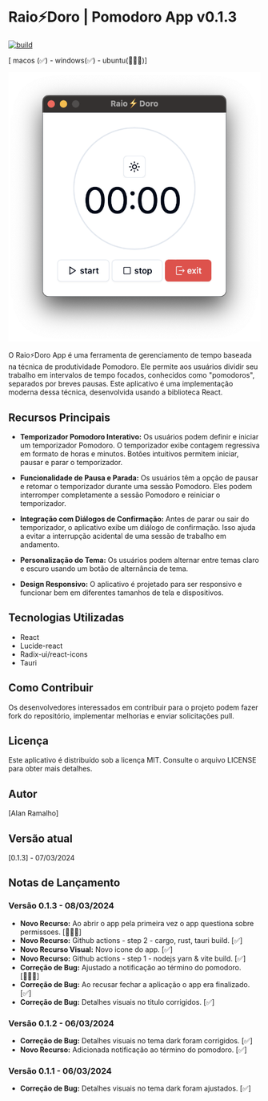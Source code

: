 # Raio⚡️Doro | Pomodoro App v0.1.3

[![build](https://github.com/raioramalho/raiodoro/actions/workflows/workflow.yml/badge.svg?branch=main&event=release)](https://github.com/raioramalho/raiodoro/actions/workflows/workflow.yml)

[ macos (✅) - windows(✅) - ubuntu(👨🏾‍🔧)]


![Raio⚡️Doro App Screenshot](raiodoro.png)

O Raio⚡️Doro App é uma ferramenta de gerenciamento de tempo baseada na técnica de produtividade Pomodoro. Ele permite aos usuários dividir seu trabalho em intervalos de tempo focados, conhecidos como "pomodoros", separados por breves pausas. Este aplicativo é uma implementação moderna dessa técnica, desenvolvida usando a biblioteca React.

## Recursos Principais

- **Temporizador Pomodoro Interativo:** Os usuários podem definir e iniciar um temporizador Pomodoro. O temporizador exibe contagem regressiva em formato de horas e minutos. Botões intuitivos permitem iniciar, pausar e parar o temporizador.

- **Funcionalidade de Pausa e Parada:** Os usuários têm a opção de pausar e retomar o temporizador durante uma sessão Pomodoro. Eles podem interromper completamente a sessão Pomodoro e reiniciar o temporizador.

- **Integração com Diálogos de Confirmação:** Antes de parar ou sair do temporizador, o aplicativo exibe um diálogo de confirmação. Isso ajuda a evitar a interrupção acidental de uma sessão de trabalho em andamento.

- **Personalização do Tema:** Os usuários podem alternar entre temas claro e escuro usando um botão de alternância de tema.

- **Design Responsivo:** O aplicativo é projetado para ser responsivo e funcionar bem em diferentes tamanhos de tela e dispositivos.

## Tecnologias Utilizadas

- React
- Lucide-react
- Radix-ui/react-icons
- Tauri

## Como Contribuir

Os desenvolvedores interessados em contribuir para o projeto podem fazer fork do repositório, implementar melhorias e enviar solicitações pull.

## Licença

Este aplicativo é distribuído sob a licença MIT. Consulte o arquivo LICENSE para obter mais detalhes.

## Autor

[Alan Ramalho]

## Versão atual

[0.1.3] - 07/03/2024

## Notas de Lançamento

### Versão 0.1.3 - 08/03/2024
- **Novo Recurso:** Ao abrir o app pela primeira vez o app questiona sobre permissoes. [👨🏾‍🔧]
- **Novo Recurso:** Github actions - step 2 - cargo, rust, tauri build. [✅] 
- **Novo Recurso Visual:** Novo icone do app. [✅]
- **Novo Recurso:** Github actions - step 1 - nodejs yarn & vite build. [✅]
- **Correção de Bug:** Ajustado a notificação ao término do pomodoro.  [👨🏾‍🔧]
- **Correção de Bug:** Ao recusar fechar a aplicação o app era finalizado. [✅]
- **Correção de Bug:** Detalhes visuais no titulo corrigidos. [✅]

### Versão 0.1.2 - 06/03/2024
- **Correção de Bug:** Detalhes visuais no tema dark foram corrigidos. [✅]
- **Novo Recurso:** Adicionada notificação ao término do pomodoro. [✅]

### Versão 0.1.1 - 06/03/2024
- **Correção de Bug:** Detalhes visuais no tema dark foram ajustados. [✅]
